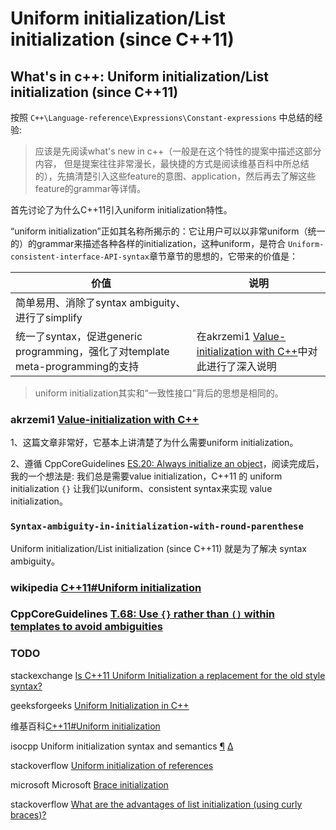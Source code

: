 # Uniform initialization/List initialization (since C++11)



## What's in c++: Uniform initialization/List initialization (since C++11)

按照 `C++\Language-reference\Expressions\Constant-expressions` 中总结的经验:

> 应该是先阅读what's new in c++（一般是在这个特性的提案中描述这部分内容， 但是提案往往非常漫长，最快捷的方式是阅读维基百科中所总结的），先搞清楚引入这些feature的意图、application，然后再去了解这些feature的grammar等详情。

首先讨论了为什么C++11引入uniform initialization特性。

“uniform initialization”正如其名称所揭示的：它让用户可以以非常uniform（统一的）的grammar来描述各种各样的initialization，这种uniform，是符合 `Uniform-consistent-interface-API-syntax`章节章节的思想的，它带来的价值是：

| 价值                                                         | 说明                                                         |
| ------------------------------------------------------------ | ------------------------------------------------------------ |
| 简单易用、消除了syntax ambiguity、进行了simplify             |                                                              |
| 统一了syntax，促进generic programming，强化了对template meta-programming的支持 | 在akrzemi1 [Value-initialization with C++](https://akrzemi1.wordpress.com/2013/09/10/value-initialization-with-c/)中对此进行了深入说明 |

> uniform initialization其实和“一致性接口”背后的思想是相同的。



### akrzemi1 [Value-initialization with C++](https://akrzemi1.wordpress.com/2013/09/10/value-initialization-with-c/)

1、这篇文章非常好，它基本上讲清楚了为什么需要uniform initialization。

2、遵循 CppCoreGuidelines [ES.20: Always initialize an object](https://isocpp.github.io/CppCoreGuidelines/CppCoreGuidelines#Res-always)，阅读完成后，我的一个想法是: 我们总是需要value initialization，C++11 的 uniform initialization `{}` 让我们以uniform、consistent syntax来实现 value initialization。

### `Syntax-ambiguity-in-initialization-with-round-parenthese`

Uniform initialization/List initialization (since C++11) 就是为了解决 syntax ambiguity。

### wikipedia [C++11#Uniform initialization](https://en.wikipedia.org/wiki/C%2B%2B11#Uniform_initialization)



### CppCoreGuidelines [T.68: Use `{}` rather than `()` within templates to avoid ambiguities](https://isocpp.github.io/CppCoreGuidelines/CppCoreGuidelines#t68-use--rather-than--within-templates-to-avoid-ambiguities)





### TODO

stackexchange [Is C++11 Uniform Initialization a replacement for the old style syntax?](https://softwareengineering.stackexchange.com/questions/133688/is-c11-uniform-initialization-a-replacement-for-the-old-style-syntax)

geeksforgeeks [Uniform Initialization in C++](https://www.geeksforgeeks.org/uniform-initialization-in-c/)

维基百科[C++11#Uniform initialization](https://en.wikipedia.org/wiki/C++11#Uniform_initialization)

isocpp Uniform initialization syntax and semantics [¶](https://isocpp.org/wiki/faq/cpp11-language#uniform-init) [Δ](https://isocpp.org/wiki/faq/cpp11-language#)

stackoverflow [Uniform initialization of references](https://stackoverflow.com/questions/6546470/uniform-initialization-of-references)

microsoft Microsoft [Brace initialization](https://docs.microsoft.com/en-us/cpp/cpp/initializing-classes-and-structs-without-constructors-cpp?view=vs-2019)

stackoverflow [What are the advantages of list initialization (using curly braces)?](https://stackoverflow.com/questions/18222926/what-are-the-advantages-of-list-initialization-using-curly-braces)
